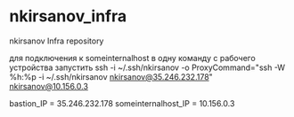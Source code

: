 # nkirsanov_infra
nkirsanov Infra repository

для  подключения к someinternalhost в одну
команду с рабочего устройства запустить
ssh -i ~/.ssh/nkirsanov -o ProxyCommand="ssh -W %h:%p -i ~/.ssh/nkirsanov nkirsanov@35.246.232.178" nkirsanov@10.156.0.3

bastion_IP = 35.246.232.178
someinternalhost_IP = 10.156.0.3


